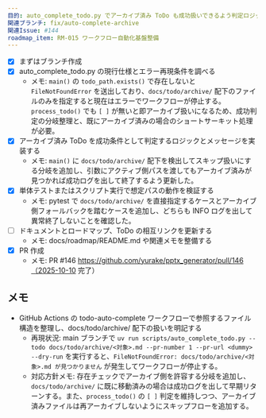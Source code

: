 ```yaml
---
目的: auto_complete_todo.py でアーカイブ済み ToDo も成功扱いできるよう判定ロジックを改善する
関連ブランチ: fix/auto-complete-archive
関連Issue: #144
roadmap_item: RM-015 ワークフロー自動化基盤整備
---
```


- [x] まずはブランチ作成
- [x] auto_complete_todo.py の現行仕様とエラー再現条件を調べる
  - メモ: `main()` の `todo_path.exists()` で存在しないと `FileNotFoundError` を送出しており、`docs/todo/archive/` 配下のファイルのみを指定すると現在はエラーでワークフローが停止する。`process_todo()` でも `[ ]` が無いと即アーカイブ扱いになるため、成功判定の分岐整理と、既にアーカイブ済みの場合のショートサーキット処理が必要。
- [x] アーカイブ済み ToDo を成功条件として判定するロジックとメッセージを実装する
  - メモ: `main()` に `docs/todo/archive/` 配下を検出してスキップ扱いにする分岐を追加し、引数にアクティブ側パスを渡してもアーカイブ済みが見つかれば成功ログを出して終了するよう更新した。
- [x] 単体テストまたはスクリプト実行で想定パスの動作を検証する
  - メモ: pytest で `docs/todo/archive/` を直接指定するケースとアーカイブ側フォールバックを踏むケースを追加し、どちらも INFO ログを出して異常終了しないことを確認した。
- [ ] ドキュメントとロードマップ、ToDo の相互リンクを更新する
  - メモ: docs/roadmap/README.md や関連メモを整備する
- [x] PR 作成
  - メモ: PR #146 https://github.com/yurake/pptx_generator/pull/146（2025-10-10 完了）

## メモ
- GitHub Actions の todo-auto-complete ワークフローで参照するファイル構造を整理し、docs/todo/archive/ 配下の扱いを明記する
  - 再現状況: main ブランチで `uv run scripts/auto_complete_todo.py --todo docs/todo/archive/<対象>.md --pr-number 1 --pr-url <dummy> --dry-run` を実行すると、`FileNotFoundError: docs/todo/archive/<対象>.md が見つかりません` が発生してワークフローが停止する。
  - 対応方針メモ: 存在チェックでアーカイブ側を許容する分岐を追加し、`docs/todo/archive/` に既に移動済みの場合は成功ログを出して早期リターンする。また、`process_todo()` の `[ ]` 判定を維持しつつ、アーカイブ済みファイルは再アーカイブしないようにスキップフローを追加する。
